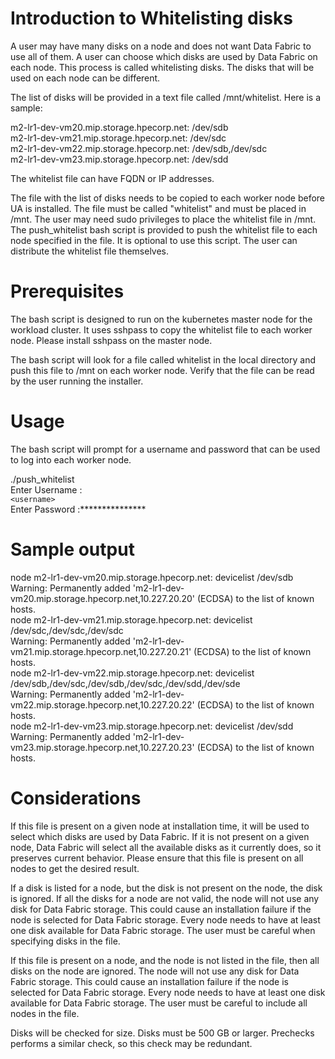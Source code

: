 
# Introduction to Whitelisting disks

A user may have many disks on a node and does not want Data Fabric to use all of them.  A user can choose which disks are used by Data Fabric on each node.  This process is called whitelisting disks.  The disks that will be used on each node can be different. 

The list of disks will be provided in a text file called /mnt/whitelist.  Here is a sample: 

m2-lr1-dev-vm20.mip.storage.hpecorp.net: /dev/sdb  
m2-lr1-dev-vm21.mip.storage.hpecorp.net: /dev/sdc  
m2-lr1-dev-vm22.mip.storage.hpecorp.net: /dev/sdb,/dev/sdc  
m2-lr1-dev-vm23.mip.storage.hpecorp.net: /dev/sdd

The whitelist file can have FQDN or IP addresses.

The file with the list of disks needs to be copied to each worker node before UA is installed.  The file must be called "whitelist" and must be placed in /mnt.  The user may need sudo privileges to place the whitelist file in /mnt.  The push_whitelist bash script is provided to push the whitelist file to each node specified in the file.  It is optional to use this script. The user can distribute the whitelist file themselves.

# Prerequisites

The bash script is designed to run on the kubernetes master node for the workload cluster.  It uses sshpass to copy the whitelist file to each worker node. Please install sshpass on the master node.

The bash script will look for a file called whitelist in the local directory and push this file to /mnt on each worker node.  Verify that the file can be read by the user running the installer.

# Usage

The bash script will prompt for a username and password that can be used to log into each worker node.

./push_whitelist  
Enter Username :   
`<username>`  
Enter Password :***************  

# Sample output

node m2-lr1-dev-vm20.mip.storage.hpecorp.net: devicelist /dev/sdb  
Warning: Permanently added 'm2-lr1-dev-vm20.mip.storage.hpecorp.net,10.227.20.20' (ECDSA) to the list of known hosts.  
node m2-lr1-dev-vm21.mip.storage.hpecorp.net: devicelist /dev/sdc,/dev/sdc,/dev/sdc  
Warning: Permanently added 'm2-lr1-dev-vm21.mip.storage.hpecorp.net,10.227.20.21' (ECDSA) to the list of known hosts.  
node m2-lr1-dev-vm22.mip.storage.hpecorp.net: devicelist /dev/sdb,/dev/sdc,/dev/sdb,/dev/sdc,/dev/sdd,/dev/sde  
Warning: Permanently added 'm2-lr1-dev-vm22.mip.storage.hpecorp.net,10.227.20.22' (ECDSA) to the list of known hosts.  
node m2-lr1-dev-vm23.mip.storage.hpecorp.net: devicelist /dev/sdd  
Warning: Permanently added 'm2-lr1-dev-vm23.mip.storage.hpecorp.net,10.227.20.23' (ECDSA) to the list of known hosts.  

# Considerations

If this file is present on a given node at installation time, it will be used to select which disks are used by Data Fabric.  If it is not present on a given node, Data Fabric will select all the available disks as it currently does, so it preserves current behavior.  Please ensure that this file is present on all nodes to get the desired result. 

If a disk is listed for a node, but the disk is not present on the node, the disk is ignored.  If all the disks for a node are not valid, the node will not use any disk for Data Fabric storage.  This could cause an installation failure if the node is selected for Data Fabric storage.  Every node needs to have at least one disk available for Data Fabric storage.  The user must be careful when specifying disks in the file. 

If this file is present on a node, and the node is not listed in the file, then all disks on the node are ignored.  The node will not use any disk for Data Fabric storage.  This could cause an installation failure if the node is selected for Data Fabric storage.  Every node needs to have at least one disk available for Data Fabric storage.  The user must be careful to include all nodes in the file. 

Disks will be checked for size.  Disks must be 500 GB or larger.  Prechecks performs a similar check, so this check may be redundant.
